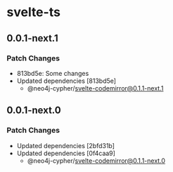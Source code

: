 # svelte-ts

## 0.0.1-next.1

### Patch Changes

- 813bd5e: Some changes
- Updated dependencies [813bd5e]
  - @neo4j-cypher/svelte-codemirror@0.1.1-next.1

## 0.0.1-next.0

### Patch Changes

- Updated dependencies [2bfd31b]
- Updated dependencies [0f4caa9]
  - @neo4j-cypher/svelte-codemirror@0.1.1-next.0
